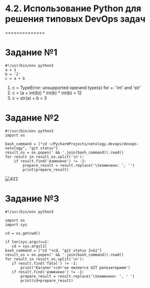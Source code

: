 # 4.2. Использование Python для решения типовых DevOps задач
==============

# Задание №1
```
#!/usr/bin/env python3
a = 1
b = '2'
c = a + b
```

1. c = TypeError: unsupported operand type(s) for +: 'int' and 'str'    
2. с = (a + int(b)) * int(b) * int(b) = 12    
3. c = str(a) + b = 3    

# Задание №2

```
#!/usr/bin/env python3
import os

bash_command = ["cd ~/PycharmProjects/netology.devops/devops-netology", "git status"]
result_os = os.popen(' && '.join(bash_command)).read()
for result in result_os.split('\n'):
    if result.find('изменено') != -1:
        prepare_result = result.replace('\tизменено: ', '')
        print(prepare_result)
```
![422](https://user-images.githubusercontent.com/93032289/150679392-239a9c48-9b30-43b1-8769-10437fb0dcf4.jpg)
 
 # Задание №3
 
 ```
 #!/usr/bin/env python3

import os
import sys

cd = os.getcwd()

if len(sys.argv)>=2:
    cd = sys.argv[1]
bash_command = ["cd "+cd, "git status 2>&1"]
result_os = os.popen(' && '.join(bash_command)).read()
for result in result_os.split('\n'):
    if result.find('fatal') != -1:
        print('Каталог'+cd+'не является GIT репозиторием')
    if result.find('изменено') != -1:
        prepare_result = result.replace('\tизменено: ', ' ')
        print(cd+prepare_result)
```


 
 

